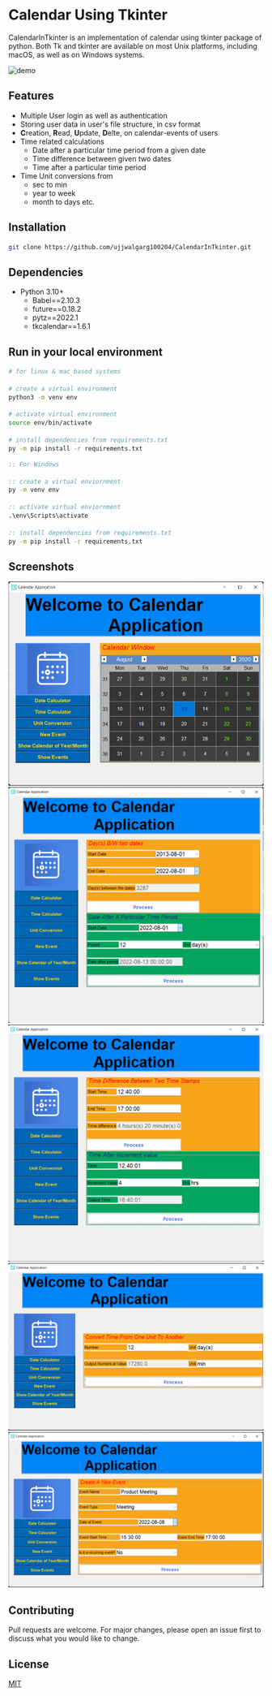 # Calendar Using Tkinter

CalendarInTkinter is an implementation of calendar using tkinter package of python. Both Tk and tkinter are available on
most Unix platforms, including macOS, as well as on Windows systems.

![demo](readme_assets/demo.gif)

## Features

- Multiple User login as well as authentication
- Storing user data in user's file structure, in csv format
- **C**reation, **R**ead, **U**pdate, **D**elte, on calendar-events of users
- Time related calculations
    - Date after a particular time period from a given date
    - Time difference between given two dates
    - Time after a particular time period
- Time Unit conversions from
    - sec to min
    - year to week
    - month to days etc.

## Installation

```bash
git clone https://github.com/ujjwalgarg100204/CalendarInTkinter.git
```

## Dependencies

- Python 3.10+
    - Babel==2.10.3
    - future==0.18.2
    - pytz==2022.1
    - tkcalendar==1.6.1

## Run in your local environment

```bash
# for linux & mac based systems 

# create a virtual environment
python3 -m venv env

# activate virtual environment
source env/bin/activate

# install dependencies from requirements.txt
py -m pip install -r requirements.txt
```

```cmd
:: For Windows

:: create a virtual enviornment
py -m venv env

:: activate virtual enviornment
.\env\Scripts\activate

:: install dependencies from requirements.txt
py -m pip install -r requirements.txt
```

## Screenshots

![Calendar View](readme_assets/calc_view.png)
![Date Calculator](readme_assets/date_calc.png)
![Time Calculator](readme_assets/time_calc.png)
![Unit Conversion](readme_assets/unit_conv.png)
![New Event View](readme_assets/new_event.png)

## Contributing

Pull requests are welcome. For major changes, please open an issue first to discuss what you would like to change.

## License

[MIT](LICENSE.txt)
